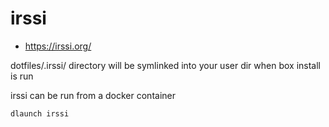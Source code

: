 # irssi

- https://irssi.org/

dotfiles/.irssi/ directory will be symlinked into your user dir when box install is run

irssi can be run from a docker container

```bash
dlaunch irssi
```
